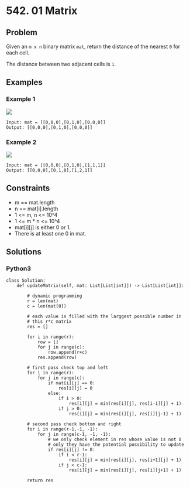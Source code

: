 # 542. 01 Matrix

## Problem

Given an `m x n` binary matrix `mat`, return the distance of the nearest `0` for each cell.

The distance between two adjacent cells is `1`.

## Examples

### Example 1

![](https://assets.leetcode.com/uploads/2021/04/24/01-1-grid.jpg)

```
Input: mat = [[0,0,0],[0,1,0],[0,0,0]]
Output: [[0,0,0],[0,1,0],[0,0,0]]
```

### Example 2

![](https://assets.leetcode.com/uploads/2021/04/24/01-2-grid.jpg)

```
Input: mat = [[0,0,0],[0,1,0],[1,1,1]]
Output: [[0,0,0],[0,1,0],[1,2,1]]
```

## Constraints

* m == mat.length
* n == mat[i].length
* 1 <= m, n <= 10^4
* 1 <= m * n <= 10^4
* mat[i][j] is either 0 or 1.
* There is at least one 0 in mat.

## Solutions

### Python3

```
class Solution:
    def updateMatrix(self, mat: List[List[int]]) -> List[List[int]]:
        
        # dynamic programming
        r = len(mat)
        c = len(mat[0])
        
        # each value is filled with the larggest possible number in 
        # this r*c matrix
        res = []
        
        for i in range(r):
            row = []
            for j in range(c):
                row.append(r+c)
            res.append(row)
        
        # first pass check top and left
        for i in range(r):
            for j in range(c):
                if mat[i][j] == 0:
                    res[i][j] = 0
                else:
                    if i > 0:
                        res[i][j] = min(res[i][j], res[i-1][j] + 1)
                    if j > 0:
                        res[i][j] = min(res[i][j], res[i][j-1] + 1)
              
        # second pass check bottom and right
        for i in range(r-1,-1, -1):
            for j in range(c-1, -1, -1):
                # we only check element in res whose value is not 0
                # only they have the potential possibility to update
                if res[i][j] != 0:
                    if i < r-1:
                        res[i][j] = min(res[i][j], res[i+1][j] + 1)
                    if j < c-1:
                        res[i][j] = min(res[i][j], res[i][j+1] + 1)
        
        return res
```
